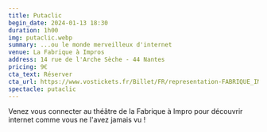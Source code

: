 ```yaml
---
title: Putaclic
begin_date: 2024-01-13 18:30
duration: 1h00
img: putaclic.webp
summary: ...ou le monde merveilleux d'internet
venue: La Fabrique à Impros
address: 14 rue de l'Arche Sèche - 44 Nantes
pricing: 9€
cta_text: Réserver
cta_url: https://www.vostickets.fr/Billet/FR/representation-FABRIQUE_IMPROS-25436-0.wb?REFID=s_YjAAAAAADhAA
spectacle: putaclic
---
```


Venez vous connecter au théâtre de la Fabrique à Impro pour découvrir internet comme vous ne l'avez jamais vu !
